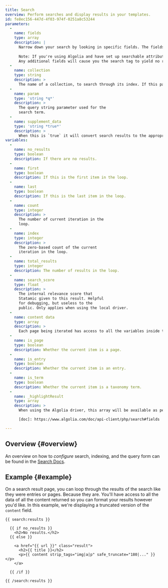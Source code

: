 ```yaml
---
title: Search
overview: Perform searches and display results in your templates.
id: fe8ec156-447d-4f03-974f-0251a8c53244
parameters:
  -
    name: fields
    type: array
    description: |
      Narrow down your search by looking in specific fields. The fields you select must be located in the corresponding index. You can pipe-separate multiple fields, eg. `title|content`.
      
      Note: If you're using Algolia and have set up searchable attributes, you may only specify fields exist in there.
      Any additional fields will cause you the search tag to yield no results.
  -
    name: collection
    type: string
    description: >
      The name of a collection, to search through its index. If this parameter is not provided, the default index will be used.
  -
    name: param
    type: 'string *q*'
    description: >
      The query string parameter used for the
      search term.
  -
    name: supplement_data
    type: 'string *true*'
    description: >
      When this is `true` it will convert search results to the appropriate content objects, which makes all their fields available in your templates. Disabling this will result in a performance increase, but only indexed fields will be available.
variables:
  -
    name: no_results
    type: boolean
    description: If there are no results.
  -
    name: first
    type: boolean
    description: If this is the first item in the loop.
  -
    name: last
    type: boolean
    description: If this is the last item in the loop.
  -
    name: count
    type: integer
    description: >
      The number of current iteration in the
      loop.
  -
    name: index
    type: integer
    description: >
      The zero-based count of the current
      iteration in the loop.
  -
    name: total_results
    type: integer
    description: The number of results in the loop.
  -
    name: search_score
    type: float
    description: >
      The internal relevance score that
      Statamic given to this result. Helpful
      for debugging, but useless to the
      public. Only applies when using the local driver.
  -
    name: content data
    type: array
    description: >
      Each page being iterated has access to all the variables inside that page. This includes things like `title`, `content`, etc. When the `supplement_data` parameter has been set to `false`, only indexed fields will be available.
  -
    name: is_page
    type: boolean
    description: Whether the current item is a page.
  -
    name: is_entry
    type: boolean
    description: Whether the current item is an entry.
  -
    name: is_term
    type: boolean
    description: Whether the current item is a taxonomy term.
  -
    name: _highlightResult
    type: array
    description: >
      When using the Algolia driver, this array will be available as per their [documentation][doc]. You can use this to output a field with the search term automatically highlighted. eg. `{{ _highlightResult:myfield:value }}`

      [doc]: https://www.algolia.com/doc/api-client/php/search#fields

---
```

## Overview {#overview}

An overview on how to _configure_ search, indexing, and the query form can be found in the [Search Docs](/search).


## Example {#example}

On a search result page, you can loop through the results of the search like they were entries or pages. Because they are. You'll have access to all the data of all the content returned so you can format your results however you'd like. In this example, we're displaying a truncated version of the `content` field.

```
{{ search:results }}

  {{ if no_results }}
    <h2>No results.</h2>
  {{ else }}

    <a href="{{ url }}" class="result">
      <h2>{{ title }}</h2>
      <p>{{ content strip_tags="img|a|p" safe_truncate="180|..." }}</p>
    </a>
    
  {{ /if }}

{{ /search:results }}
```
